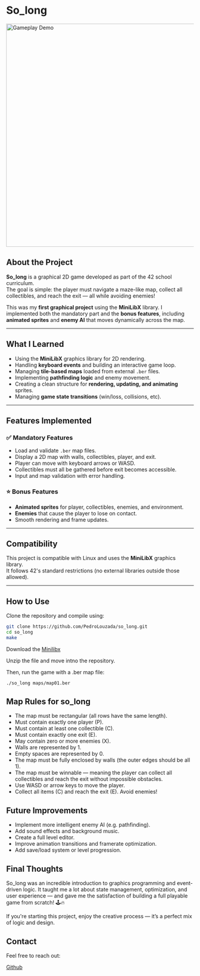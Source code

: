# So_long

<img src="imgs/gif/final.gif" width="600" alt="Gameplay Demo" />

## About the Project

**So_long** is a graphical 2D game developed as part of the 42 school curriculum.  
The goal is simple: the player must navigate a maze-like map, collect all collectibles, and reach the exit — all while avoiding enemies!

This was my **first graphical project** using the **MiniLibX** library. I implemented both the mandatory part and the **bonus features**, including **animated sprites** and **enemy AI** that moves dynamically across the map.

---

## What I Learned

- Using the **MiniLibX** graphics library for 2D rendering.
- Handling **keyboard events** and building an interactive game loop.
- Managing **tile-based maps** loaded from external `.ber` files.
- Implementing **pathfinding logic** and enemy movement.
- Creating a clean structure for **rendering, updating, and animating** sprites.
- Managing **game state transitions** (win/loss, collisions, etc).

---

## Features Implemented

### ✅ Mandatory Features

- Load and validate `.ber` map files.
- Display a 2D map with walls, collectibles, player, and exit.
- Player can move with keyboard arrows or WASD.
- Collectibles must all be gathered before exit becomes accessible.
- Input and map validation with error handling.

### ⭐ Bonus Features

- **Animated sprites** for player, collectibles, enemies, and environment.
- **Enemies** that cause the player to lose on contact.
- Smooth rendering and frame updates.

---

## Compatibility

This project is compatible with Linux and uses the **MiniLibX** graphics library.  
It follows 42's standard restrictions (no external libraries outside those allowed).

---

## How to Use

Clone the repository and compile using:

```bash
git clone https://github.com/PedroLouzada/so_long.git
cd so_long
make
```
Download the [Minilibx](https://cdn.intra.42.fr/document/document/38618/minilibx-linux.tgz)

Unzip the file and move intno the repository.

Then, run the game with a .ber map file:
```bash
./so_long maps/map01.ber
```
## Map Rules for so_long

- The map must be rectangular (all rows have the same length).
- Must contain exactly one player (P).
- Must contain at least one collectible (C).
- Must contain exactly one exit (E).
- May contain zero or more enemies (X).
- Walls are represented by 1.
- Empty spaces are represented by 0.
- The map must be fully enclosed by walls (the outer edges should be all 1).
- The map must be winnable — meaning the player can collect all collectibles and reach the exit without impossible obstacles.
- Use WASD or arrow keys to move the player.
- Collect all items (C) and reach the exit (E). Avoid enemies!

## Future Improvements

- Implement more intelligent enemy AI (e.g. pathfinding).
- Add sound effects and background music.
- Create a full level editor.
- Improve animation transitions and framerate optimization.
- Add save/load system or level progression.

## Final Thoughts

So_long was an incredible introduction to graphics programming and event-driven logic.
It taught me a lot about state management, optimization, and user experience — and gave me the satisfaction of building a full playable game from scratch! 🕹️🔥

If you're starting this project, enjoy the creative process — it’s a perfect mix of logic and design.

## Contact
Feel free to reach out:

[Github](https://github.com/PedroLouzada)
